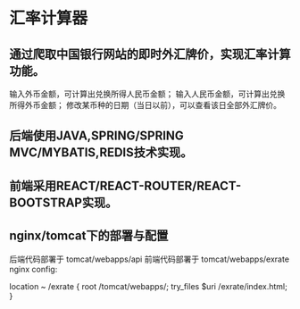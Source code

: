 # 汇率计算器

## 通过爬取中国银行网站的即时外汇牌价，实现汇率计算功能。
 输入外币金额，可计算出兑换所得人民币金额；
 输入人民币金额，可计算出兑换所得外币金额；
 修改某币种的日期（当日以前），可以查看该日全部外汇牌价。

## 后端使用JAVA,SPRING/SPRING MVC/MYBATIS,REDIS技术实现。

## 前端采用REACT/REACT-ROUTER/REACT-BOOTSTRAP实现。



## nginx/tomcat下的部署与配置
   后端代码部署于 tomcat/webapps/api
   前端代码部署于 tomcat/webapps/exrate
   nginx config: 
   
   location ~ /exrate {
        root   /tomcat/webapps/;
        try_files $uri /exrate/index.html;
   }
   
